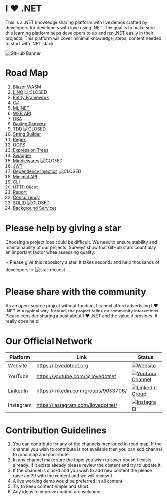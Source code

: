# I ❤️ .NET

This is a .NET knowledge sharing platform with live demos crafted by developers for developers with love using .NET. The goal is to make sure this learning platform helps developers to up and run .NET easily in their projects. This platform will cover minimal knowledge, steps, content needed to start with .NET stack.

![GitHub Banner](https://user-images.githubusercontent.com/43729469/179226228-be76d802-86a9-4871-86ed-d65758e9db6c.png)

# Road Map
1. [Blazor WASM](https://github.com/orgs/ILoveDotNet/projects/2)
2. [LINQ](https://github.com/orgs/ILoveDotNet/projects/6) ![CLOSED](https://img.shields.io/badge/CLOSED-FF0000)
3. [Entity Framework](https://github.com/orgs/ILoveDotNet/projects/4)
4. [C#](https://github.com/orgs/ILoveDotNet/projects/5)
5. [ML.NET](https://github.com/orgs/ILoveDotNet/projects/3)
6. [WEB API](https://github.com/orgs/ILoveDotNet/projects/8)
7. [DSA](https://github.com/orgs/ILoveDotNet/projects/7)
8. [Design Patterns](https://github.com/orgs/ILoveDotNet/projects/9)
9. [TDD](https://github.com/orgs/ILoveDotNet/projects/10) ![CLOSED](https://img.shields.io/badge/CLOSED-FF0000)
10. [String Builder](https://github.com/orgs/ILoveDotNet/projects/11)
11. [Regex](https://github.com/orgs/ILoveDotNet/projects/12)
12. [OOPS](https://github.com/orgs/ILoveDotNet/projects/13)
13. [Expression Trees](https://github.com/orgs/ILoveDotNet/projects/14)
14. [Swagger](https://github.com/orgs/ILoveDotNet/projects/15)
15. [Middlewares](https://github.com/orgs/ILoveDotNet/projects/16) ![CLOSED](https://img.shields.io/badge/CLOSED-FF0000)
16. [JWT](https://github.com/orgs/ILoveDotNet/projects/17)
17. [Dependency Injection](https://github.com/orgs/ILoveDotNet/projects/18) ![CLOSED](https://img.shields.io/badge/CLOSED-FF0000)
18. [Minimal API](https://github.com/orgs/ILoveDotNet/projects/20)
19. [CLI](https://github.com/orgs/ILoveDotNet/projects/21)
20. [HTTP Client](https://github.com/orgs/ILoveDotNet/projects/22)
21. [Report](https://github.com/orgs/ILoveDotNet/projects/23)
22. [Concurrency](https://github.com/orgs/ILoveDotNet/projects/24)
23. [SOLID](https://github.com/orgs/ILoveDotNet/projects/25) ![CLOSED](https://img.shields.io/badge/CLOSED-FF0000)
24. [Background Services](https://github.com/orgs/ILoveDotNet/projects/26)

# Please help by giving a star
Choosing a project idea could be difficult. We need to ensure stability and maintainability of our projects. Surveys show that GitHub stars count play an important factor when assessing quality.

⭐ Please give this repository a star. It takes seconds and help thousands of developers! ⭐
![star-request](https://github.com/ILoveDotNet/ilovedotnet/assets/43729469/d81c2571-920c-424a-8fa5-6c09b351dceb)

# Please share with the community
As an open-source project without funding, I cannot afford advertising I ❤️ .NET in a typical way. Instead, the project relies on community interactions. Please consider sharing a post about I ❤️ .NET and the value it provides. It really does help!

# Our Official Network
| Platform  | Link                                      | Status                                                                                                                                                                                                                               |
|-----------|-------------------------------------------|--------------------------------------------------------------------------------------------------------------------------------------------------------------------------------------------------------------------------------------|
| Website   | https://ilovedotnet.org                   | [![Website](https://img.shields.io/website?label=ILoveDotNet.org&color=blueviolet&style=for-the-badge&url=https%3A%2F%2Filovedotnet.org)](https://ilovedotnet.org)                                                                   |
| YouTube   | https://youtube.com/@ilovedotnet		    | [![Youtube Channel](https://img.shields.io/website?label=Youtube%20I%20%E2%9D%A4%EF%B8%8F%20.NET&color=red&style=for-the-badge&url=https%3A%2F%2Fyoutube.com%2F@ilovedotnet)](https://youtube.com/@ilovedotnet)                      |
| LinkedIn  | https://linkedin.com/groups/9083706/      | [![LinkedIn Group](https://img.shields.io/website?label=LinkedIn%20I%20%E2%9D%A4%EF%B8%8F%20.NET&color=blue&style=for-the-badge&url=https%3A%2F%2Fwww.linkedin.com%2Fgroups%2F9083706%2F)](https://www.linkedin.com/groups/9083706/) |
| Instagram | https://instagram.com/ilovedotnet/        | [![Instagram](https://img.shields.io/website?label=Instagram%20I%20%E2%9D%A4%EF%B8%8F%20.NET&color=orange&style=for-the-badge&url=https%3A%2F%2Finstagram.com%2Filovedotnet%2F)](https://instagram.com/ilovedotnet/)                 |

# Contribution Guidelines
1. You can contribute for any of the channels mentioned in road map. If the channel you wish to contribute is not available then you can add channel to road map and contribute. 
2. In any channel make sure the topic you wish to cover doesn't exists already. If it exists already please review the content and try to update it.
3. If the channel is closed and you wish to add new content the please raise an PR with the content and we will review it.
4. A live working demo would be preferred in all content.
5. Try to keep content simple and short.
6. Any ideas to improve content are welcome.

